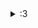 <details>
<summary>:3</summary>
⠀⠀⠀⠀⠀⠀⠀⠀⠀⠀⠀⠀⠀⠀⠀⠀⠀⠀⠀⠀⠀⠀⠀⠀⢀⣼⣿⠿⠿⠿⣿⣾⣿⣿⣿⣿⣿⣿⣧⣄⡀⠀⠀⠀⠀⠀⠀⢀⡶⢤⣄⣈⡻⣄⠀⠀⣼⠃⠀⠀⠀⠀⠀⠿⠛⠉⠈⠙⠲⣤⣴⣟⣀⣤⣴⣶⣶⣾⣷⣶⣄⡀⠀⠀⠀⠀⠀⠀⠀⠀⠀⠀⠀⠀⠀⠀⠀⠀⠀⠀⠀⠀⠀⠀
⠀⠀⠀⠀⠀⠀⠀⠀⠀⠀⠀⠀⠀⠀⠀⠀⠀⠀⠀⠀⠀⠀⠀⢠⡞⢹⣿⠀⠀⠀⠀⠉⠉⠉⢿⡻⠿⣿⣿⣿⣿⣷⣦⣀⣤⠤⢶⡾⠁⠀⠀⠉⠉⠛⠓⠒⠻⠶⠦⠤⣤⣄⣀⡀⠀⠀⣠⣴⣾⣿⣿⣿⣿⣿⣿⡿⠿⣿⣿⣿⣿⠀⠀⠀⠀⠀⠀⠀⠀⠀⠀⠀⠀⠀⠀⠀⠀⠀⠀⠀⠀⠀⠀⠀
⠀⠀⠀⠀⠀⠀⠀⠀⠀⠀⠀⠀⠀⠀⠀⠀⠀⠀⠀⠀⠀⠀⢠⡟⠀⢸⣿⠀⠀⣀⣠⡤⢴⣶⠒⠒⠛⢛⣿⣿⠿⠛⠋⠁⠀⠀⣼⠃⠀⠀⠀⠀⠀⠀⠀⠀⠀⠀⠀⠀⠀⠀⠈⠉⠛⠿⢿⣿⣿⣿⣿⠿⢯⣥⣴⡿⠀⠀⠀⠀⢨⣿⣿⠀⠀⠀⠀⠀⠀⠀⠀⠀⠀⠀⠀⠀⠀⠀⠀⠀⠀⠀⠀⠀
⠀⠀⠀⠀⠀⠀⠀⠀⠀⠀⠀⠀⠀⠀⠀⠀⠀⠀⠀⠀⠀⢠⡟⠀⠀⢾⣿⠰⠿⠭⠬⠤⣴⡆⠀⠀⣴⠟⠉⠀⠀⠀⠀⠀⠀⢠⡏⠀⠀⠀⠀⠀⠀⠀⠀⠀⠀⠀⠀⠀⠀⠀⠀⠀⠀⠀⠀⠀⠙⣧⡀⠀⠈⠙⣛⣲⡦⣄⣀⠀⠀⢸⣿⣿⠀⠀⠀⠀⠀⠀⠀⠀⠀⠀⠀⠀⠀⠀⠀⠀⠀⠀⠀⠀
⠀⠀⠀⠀⠀⠀⠀⠀⠀⠀⠀⠀⠀⠀⠀⠀⠀⠀⠀⠀⢠⡿⠀⠀⠀⢸⣿⠀⠀⠀⣠⣾⣿⡆⣴⡿⠋⠀⠀⠀⠀⠀⠀⠀⠀⣼⠁⠀⠀⠀⠀⠀⠀⠀⠀⠀⠀⠀⠀⠀⠀⠀⠀⠀⠀⠀⠀⠀⠀⠈⣷⣧⣴⣄⠻⣿⠛⠛⠛⠃⠀⣸⣿⠛⣷⠀⠀⠀⠀⠀⠀⠀⠀⠀⠀⠀⠀⠀⠀⠀⠀⠀⠀⠀
⠀⠀⠀⠀⠀⠀⠀⠀⠀⠀⠀⠀⠀⠀⠀⠀⠀⠀⠀⠀⣼⠁⠀⠀⠀⢻⣿⠀⢀⣴⡿⠟⣽⣧⡟⠁⠀⠀⠀⠀⠀⠀⠀⠀⢠⡏⠀⠀⠀⠀⠀⠀⠀⠀⠀⠀⠀⠀⠀⠀⠀⠀⠀⠀⠀⠀⠀⠀⠀⠀⠀⠻⣿⣿⣿⠿⣷⡀⠀⠀⠀⣿⡟⠀⠘⡇⠀⠀⠀⠀⠀⠀⠀⠀⠀⠀⠀⠀⠀⠀⠀⠀⠀⠀
⠀⠀⠀⠀⠀⠀⠀⠀⠀⠀⠀⠀⠀⠀⠀⠀⠀⠀⠀⢠⡏⠀⠀⠀⠀⣿⣯⣄⣾⠟⠀⢰⣿⠏⠀⠀⠀⠀⠀⠀⠀⠀⠀⠀⢸⠃⠀⠀⠀⠀⠀⠀⠀⠀⠀⠀⠀⠀⠀⠀⠀⠀⠀⠀⠀⠀⠀⠀⠀⠀⠀⠀⠙⣿⣯⠻⣿⣿⡀⠀⢰⣿⡇⠀⠀⣿⠀⠀⠀⠀⠀⠀⠀⠀⠀⠀⠀⠀⠀⠀⠀⠀⠀⠀
⠀⠀⠀⠀⠀⠀⠀⠀⠀⠀⠀⠀⠀⠀⠀⠀⠀⠀⠀⣼⠁⠀⠀⠀⠀⢻⣿⡿⠃⠀⠀⠈⠁⠀⠀⠀⠀⠀⠀⠀⠀⠀⠀⠀⣼⠀⠀⠀⠀⠀⠀⠀⠀⠀⠀⠀⡄⠀⠀⠀⠀⠀⠀⠀⠀⠀⠀⠀⠀⠀⠀⠀⠀⠘⠿⠀⠘⢿⡇⠀⢻⣿⡃⠀⠀⢸⡇⠀⠀⠀⠀⠀⠀⠀⠀⠀⠀⠀⠀⠀⠀⠀⠀⠀
⠀⠀⠀⠀⠀⠀⠀⠀⠀⠀⠀⠀⠀⠀⠀⠀⠀⠀⢰⡏⠀⠀⠀⠀⠀⢸⡟⠁⠀⠀⠀⠀⠀⠀⠀⠀⠀⠀⠀⠀⠀⠀⠀⠀⣿⠀⠀⠀⠀⠀⠀⠀⠀⠀⠀⠀⡇⠀⢰⡆⠀⠀⠀⠀⠀⠀⠀⠀⠀⠀⠀⠀⠀⠀⠀⠀⠀⠈⢻⣄⣿⣿⠋⠀⠀⠘⣇⠀⠀⠀⠀⠀⠀⠀⠀⠀⠀⠀⠀⠀⠀⠀⠀⠀
⠀⠀⠀⠀⠀⠀⠀⠀⠀⠀⠀⠀⠀⠀⠀⠀⠀⠀⣾⠀⠀⠀⠀⠀⢠⡟⠀⠀⠀⠀⠀⠀⠀⠀⠀⠀⠀⠀⠀⠀⠀⠀⣠⣾⡿⠀⠀⠀⠀⠀⠀⠀⠀⠀⠀⠀⡇⠀⡿⣄⠀⠀⠀⠀⠀⠀⠀⠀⠀⠀⠀⠀⠀⠀⠀⠀⠀⠸⡆⢿⣿⠏⠀⠀⠀⠀⣿⣆⠀⠀⠀⠀⠀⠀⠀⠀⠀⠀⠀⠀⠀⠀⠀⠀
⠀⠀⠀⠀⠀⠀⠀⠀⠀⠀⠀⠀⠀⠀⠀⠀⣸⠁⡟⠀⠀⠀⠀⢀⡟⠀⠀⠀⠀⠀⠀⠀⢀⡄⠀⠀⠀⠀⠀⠀⢠⣾⠟⠁⡇⠀⠀⠀⠀⠀⠀⠀⠀⠀⠀⠀⡇⢸⠇⠈⠳⣤⠀⠀⠀⠀⠀⠀⠀⠀⢰⡆⠀⠀⠀⠀⠀⠀⠀⠀⢻⡄⠀⠀⠀⠀⣿⡀⠀⠀⠀⠀⠀⠀⠀⠀⠀⠀⠀⠀⠀⠀⠀⠀
⠀⠀⠀⠀⠀⠀⠀⠀⠀⠀⠀⠀⠀⠀⠀⠀⣉⣿⠧⠀⠀⠀⠀⣼⠁⠀⠀⠀⠀⠀⠀⠀⣸⠃⠀⠀⠀⠀⠀⣴⠏⠀⠀⠀⡇⣠⡶⠀⠀⠀⠀⠀⠀⠀⠀⠀⣷⣾⣤⡀⠀⠈⠻⣦⠀⠀⠀⠀⠀⠀⠀⢻⡄⠀⠀⠀⠀⠀⠀⠀⠀⢿⡀⠀⠀⠀⢸⣧⠀⠀⠀⠀⠀⠀⠀⠀⠀⠀⠀⠀⠀⠀⠀⠀
⠀⠀⠀⠀⠀⠀⠀⠀⠀⠀⠀⠀⠀⠀⠀⠀⠀⣿⠀⠀⠀⠀⢰⡏⠀⠀⠀⠀⠀⠀⠀⠀⡿⠀⠀⠀⠀⢠⡞⠁⠀⠀⢀⣠⣿⠋⠀⠀⠀⠀⠀⠀⠀⠀⠀⠀⣿⡇⠈⠙⠶⣄⡀⠈⠻⣄⠀⠀⠀⠀⠀⠈⣧⠀⠀⠀⠀⠀⠀⠀⠀⠘⣧⠀⠀⠀⠀⣷⡀⠀⠀⠀⠀⠀⠀⠀⠀⠀⠀⠀⠀⠀⠀⠀
⠀⠀⠀⠀⠀⠀⠀⠀⠀⠀⠀⠀⠀⠀⠀⠀⡇⡿⠀⠀⠀⠀⣸⠁⠀⠀⠀⠀⠀⠀⠀⢸⡇⠀⠀⠀⣴⠏⠀⣀⡤⠖⠋⠁⢻⠀⠀⠀⠀⠀⠀⠀⠀⠀⠀⠀⣿⠁⠀⠀⠀⠀⠙⠳⢦⣌⣳⣄⠀⠀⠀⠀⢻⡀⠀⠀⠀⠀⠀⠀⠀⠀⢹⡄⠀⠀⠀⣿⠀⠀⠀⠀⠀⠀⠀⠀⠀⠀⠀⠀⠀⠀⠀⠀
⠀⠀⠀⠀⠀⠀⠀⠀⠀⠀⠀⠀⠀⠀⠀⠀⣇⡇⠀⢀⡆⠀⣿⠀⠀⠀⠀⠀⠀⠀⠀⢸⠁⢀⣤⡼⠷⠚⠋⠁⠀⠀⠀⠀⢸⡆⠀⠀⣦⡀⠀⠀⠀⠀⠀⠀⡏⠀⠀⠀⠀⠀⠀⠀⠀⠈⠉⠛⢷⣤⣄⣀⠸⡇⠀⠀⠀⠀⠀⠀⠀⠀⠸⡇⠀⠀⠀⢿⠀⠀⠀⠀⠀⠀⠀⠀⠀⠀⠀⠀⠀⠀⠀⠀
⠀⠀⠀⠀⠀⠀⠀⠀⠀⠀⠀⠀⠀⠀⠀⠀⠸⢿⠀⣼⠃⠀⡏⠀⠀⠀⠀⠀⠀⠀⠀⢸⠀⢠⡿⠁⠀⠀⢀⣀⣀⣤⡤⠤⠤⣷⣤⠀⡏⢷⡄⠀⠀⠀⠀⠀⡇⠀⠤⠤⢤⣤⣀⣀⣀⠀⠀⠀⠀⠹⣆⠉⠁⣷⠀⠀⠀⠀⠀⠀⠀⠀⠀⡇⠀⠀⠀⢸⣹⡀⠀⠀⠀⠀⠀⠀⠀⠀⠀⠀⠀⠀⠀⠀
⠀⠀⠀⠀⠀⠀⠀⠀⠀⠀⠀⠀⠀⠀⠀⠀⢸⡇⢰⣯⡀⠀⡗⡄⠀⠀⠀⠀⠀⠀⠀⢸⢠⡟⠀⠀⠀⢙⣉⣡⣤⣶⣶⣾⣿⣿⣿⣾⡇⠀⠹⣦⠀⠀⠀⠀⡇⣰⣿⣿⣶⣶⣤⣬⣉⣁⠀⠀⠀⠀⠘⢷⡀⢻⠀⠀⠀⠀⠀⠀⠀⠀⠀⡇⠀⠀⠀⢸⣷⠀⠀⠀⠀⠀⠀⠀⠀⠀⠀⠀⠀⠀⠀⠀
⠀⠀⠀⠀⠀⠀⠀⠀⠀⠀⠀⠀⠀⠀⠀⠀⣼⡇⡾⠀⠀⢀⣿⣿⡀⠀⠀⠀⠀⠀⠀⢸⣟⣀⣤⣶⣿⣿⣿⣿⣿⣿⣿⣟⠉⠉⠹⣼⡇⠀⠀⠈⠷⣄⠀⠀⡇⠈⠉⠉⠛⣻⣿⣿⣿⣿⣿⣷⣦⣄⣀⠀⠻⣾⠀⠀⠀⠀⠀⠀⠀⠀⢸⡇⠀⠀⠀⠈⡇⠀⠀⠀⠀⠀⠀⠀⠀⠀⠀⠀⠀⠀⠀⠀
⠀⠀⠀⠀⠀⠀⠀⠀⠀⠀⠀⠀⠀⠀⠀⠀⣿⣿⠇⠀⠀⠀⣼⣸⣧⠀⠀⠀⠀⠀⠀⢸⣿⣿⡿⠿⠛⣿⣿⣿⣿⣽⣿⣿⣷⠀⠀⠙⠇⠀⠀⠀⠀⠈⠳⣦⡇⠀⠀⢀⣾⣿⣿⣿⣿⣿⣿⣿⠿⢿⣿⣿⣶⣽⠀⠀⠀⠀⠀⠀⠀⠀⣼⠁⠀⠀⠀⠀⣇⠀⠀⠀⠀⠀⠀⠀⠀⠀⠀⠀⠀⠀⠀⠀
⠀⠀⠀⠀⠀⠀⠀⠀⠀⠀⠀⠀⠀⠀⠀⢀⣿⠏⠀⠀⠀⣰⢟⣿⡟⣧⡀⠀⠀⠀⠀⠀⣿⡇⠀⠀⠀⣿⣿⣿⣿⣿⣿⣿⣿⠀⠀⠀⠀⠀⠀⠀⠀⠀⠀⠀⠁⠀⠀⣸⣿⣿⣿⣿⣿⣿⣿⣿⠀⠀⠈⠙⢻⣿⠀⠀⠀⠀⠀⠀⠀⣸⡇⠀⠀⠀⠀⠀⣿⠀⠀⠀⠀⠀⠀⠀⠀⠀⠀⠀⠀⠀⠀⠀
⠀⠀⠀⠀⠀⠀⠀⠀⠀⠀⠀⠀⠀⠀⠀⢸⡟⠀⠀⢀⣴⣏⣼⣿⡇⠘⣷⡄⠀⠀⠀⠀⢸⣧⠀⠀⠀⠻⣿⣿⣿⣿⣿⣿⠟⠀⠀⠀⠀⠀⠀⠀⠀⠀⠀⠀⠀⠀⠀⠘⣿⣿⣿⣿⣿⣿⣿⡿⠀⠀⠀⠀⣸⣿⡄⠀⠀⠀⠀⠀⣰⡏⣷⠀⠀⠀⠀⠀⢸⠀⠀⠀⠀⠀⠀⠀⠀⠀⠀⠀⠀⠀⠀⠀
⠀⠀⠀⠀⠀⠀⠀⠀⠀⠀⠀⠀⠀⠀⢀⣿⠃⠀⣰⠿⢿⣿⢿⣯⡉⠙⢻⡝⢷⣄⠀⠀⠀⢿⡀⠀⠀⠀⢈⠙⠛⠛⠋⠁⠀⠀⠀⠀⠀⠀⠀⠀⠀⠀⠀⠀⠀⠀⠀⠀⠈⠙⠻⠿⠿⠿⠋⠀⠀⠀⠀⠀⣿⡗⠃⠀⠀⠀⠀⣴⢿⣿⣿⠀⠀⠀⠀⠀⢸⣄⠀⠀⠀⠀⠀⠀⠀⠀⠀⠀⠀⠀⠀⠀
⠀⠀⠀⠀⠀⠀⠀⠀⠀⠀⠀⠀⠀⠐⡾⠁⢀⣿⠇⠀⠀⠙⡇⠈⣷⠀⠈⣧⠀⠈⠛⢦⣄⣈⣷⡂⢸⠃⣸⠀⠐⠀⡄⠀⠀⠀⠀⠀⠀⠀⠀⠀⠀⠀⠀⠀⠀⠀⠀⠀⠀⠀⢠⢠⡆⢠⠀⠀⠀⠀⠀⢸⣿⠛⠀⠀⠀⣠⡾⠥⠤⠿⢿⣇⠀⠀⠀⢀⢸⡇⠀⠀⠀⠀⠀⠀⠀⠀⠀⠀⠀⠀⠀⠀
⠀⠀⠀⠀⠀⠀⠀⠀⠀⠀⠀⠀⠀⡼⠁⠀⠈⣿⡀⠀⠀⢀⡇⠀⢸⠀⠀⠸⣆⠀⠀⠀⠈⢻⡟⠓⠈⠀⠋⠀⠀⠀⠃⠀⠀⠀⠀⠀⠀⠀⠀⠀⠀⠀⠀⠀⠀⠀⠀⠀⠀⢠⠏⣼⠀⠈⠁⠘⠃⠀⠀⣾⡟⠀⢀⣤⡾⠋⠀⢀⣠⠶⣟⣹⣇⡀⠀⠸⣟⡇⠀⠀⠀⠀⠀⠀⠀⠀⠀⠀⠀⠀⠀⠀
⠀⠀⠀⠀⠀⠀⠀⠀⠀⠀⠀⠐⡾⠁⠀⠀⢀⣾⣇⠀⠀⠘⣿⢤⡼⠿⣟⣦⢹⡄⠀⠀⠀⠘⣿⡔⠃⠀⠀⠀⠀⠀⠀⠀⠀⠀⠀⠀⠀⠀⠀⠀⠀⠀⠀⠀⢀⣠⣄⣀⡀⠋⠀⠀⠀⠀⠀⠀⠀⠀⢰⣿⠷⠚⠉⣼⠃⣠⠞⢋⣤⠶⠛⣿⣿⣷⡀⠀⣷⡇⠀⠀⠀⠀⠀⠀⠀⠀⠀⠀⠀⠀⠀⠀
⠀⠀⠀⠀⠀⠀⠀⠀⠀⠀⢀⣼⠁⠀⠀⠀⣼⡟⠁⠀⠀⣸⠇⠀⠀⠀⠙⣾⡇⢻⡄⠀⠀⠀⢹⣿⣄⠀⠀⠀⠀⠀⠀⠀⠀⢠⣴⣶⡶⢤⣤⣤⡤⠤⠤⠖⠋⠉⠙⢿⣿⠀⠀⠀⠀⠀⠀⠀⠀⣰⡿⠁⠀⠀⣴⠃⠀⢿⣴⢿⡁⠀⢰⠏⣼⣻⣧⠀⢹⣿⣤⠀⠀⠀⠀⠀⠀⠀⠀⠀⠀⠀⠀⠀
⠀⠀⠀⠀⠀⠀⠀⠀⠀⢀⣾⡇⠀⠀⠀⣼⠿⣏⠀⠀⢐⡟⠁⠀⠀⠀⠀⢹⡇⠀⢻⡄⠀⣧⠀⢻⡝⢧⣄⠀⠀⠀⠀⠀⠀⢿⣿⡁⠀⠀⠀⠀⠀⠀⠀⠀⠀⠀⢀⣼⠟⠀⠀⠀⠀⠀⢀⣠⠞⣿⠃⠀⠀⣴⠋⠀⠀⣸⢿⡈⢿⡀⠻⠾⢳⠟⣿⠀⠸⣿⣀⠀⠀⠀⠀⠀⠀⠀⠀⠀⠀⠀⠀⠀
⠀⠀⠀⠀⠀⠀⠀⠀⠀⣼⠛⠀⠀⠀⣼⡟⠀⠙⣆⠀⢸⠧⣤⡀⠀⠀⠀⢸⡁⠀⠀⢻⡄⠈⢷⣄⠻⣴⣬⠳⢦⣄⡀⠀⠀⠀⠙⠻⠦⠤⠤⠤⠤⠤⠴⠒⠚⠛⠉⠁⠀⠀⠀⢀⣠⠴⠛⠁⣼⠃⢀⡀⣼⣧⡤⠤⣴⠏⢸⡗⠚⣇⠀⠀⠀⢠⣿⠆⠀⣿⡳⠦⣄⣀⠀⠀⠀⠀⠀⠀⠀⠀⠀⠀
⠀⠀⠀⠀⠀⠀⠀⠀⣸⠇⠀⠀⠀⣼⣿⠁⠀⢰⡟⠀⣼⠀⠈⣷⣀⣀⣀⣬⠿⠦⣤⣀⣹⣆⠀⠙⣷⣽⣯⡳⢦⡈⠙⠲⠦⣤⣀⣀⠀⠀⠀⠀⠀⠀⠀⠀⠀⠀⣀⣠⡤⠶⠛⠉⠀⢀⣠⡼⠃⢠⣾⣿⠏⣠⣤⣤⣀⣴⠏⠀⠀⣿⠀⠀⣀⡾⢻⡀⠀⢸⡇⠀⠀⠉⠓⠦⣄⠀⠀⠀⠀⠀⠀⠀
⠀⠀⠀⠀⠀⠀⠀⢰⠏⠀⠀⠀⣰⢏⡏⠀⠀⠀⣷⠀⣿⣤⠴⠛⠉⠀⠀⠀⠀⠀⠀⠀⠉⠙⢧⡀⠸⡇⠈⠉⠀⠙⠶⣄⡀⠀⠈⠉⠙⢳⡶⠶⠶⠤⣶⠶⠚⠋⠉⠀⠀⠀⠀⢀⣠⣾⡿⢁⡴⠋⡼⣡⡾⠏⣀⣠⠼⠃⠀⠀⠀⡟⠀⢰⣏⠀⠈⢷⠀⠀⢷⠀⠀⠀⠀⠀⠈⠳⡄⠀⠀⠀⠀⠀
⠀⠀⠀⠀⠀⠀⠀⡿⠀⠀⠀⢰⠏⣸⠃⠀⠀⠀⣸⠟⠁⠀⠀⠀⠀⠀⠀⢹⡄⠀⠀⠸⡄⠀⠀⠹⣆⢻⡀⠀⠀⠀⠀⠀⠉⠳⢤⠀⠀⠈⠙⠓⠒⠚⣿⠀⠀⠀⠀⠀⠀⠠⠞⣫⣼⣫⡶⣻⠁⣸⡿⠋⣴⠟⠉⠀⠀⠀⠀⠀⠀⡇⠀⣨⡟⠀⠀⠸⡇⠀⠘⣇⠀⠀⠀⠀⠀⠀⠙⣇⠀⠀⠀⠀
⠀⠀⠀⠀⠀⠀⢸⠇⠀⠀⢀⣟⠀⡿⠀⠀⠀⣾⣁⠀⠀⠀⠀⢷⡀⠀⠀⠀⠡⠀⠀⠀⠙⠀⠀⠀⠘⡿⡇⠀⠀⠀⠀⠀⠀⠀⠀⠀⠀⠀⠀⠀⠀⠀⣿⠀⠀⠀⠀⠀⠀⠀⠀⠛⠉⣀⢻⡏⢰⣿⣀⡾⠁⠀⠀⠀⠀⠀⠀⠀⠀⣇⣷⠟⠀⠀⠀⠀⣿⠀⠀⠹⡆⠀⠀⠀⠀⠀⠀⠸⡆⠀⠀⠀
⠀⠀⠀⠀⠀⠀⣿⠀⠀⠀⣼⠃⠀⡇⠀⠀⢸⠇⠘⣧⠀⠀⠀⠈⢧⠀⠀⠀⠀⠀⠀⠀⠀⠀⠀⠀⠀⡟⣷⠀⠀⠀⠀⠀⠀⠀⠀⠀⠀⠀⠀⠀⠀⠀⠉⠀⠀⠀⠀⠀⠀⠀⠀⠀⠀⢻⡌⡇⣼⢸⡟⠁⠀⠀⠀⠀⠀⠀⠀⠀⢸⣿⠋⠀⠀⠀⠀⠀⢸⡆⠀⠀⣻⡄⠀⠀⠀⠀⠀⠀⢿⠀⠀⠀
⠀⠀⠀⠀⠀⢰⡇⡀⠀⣠⡏⠀⠀⡇⠀⠀⡿⠀⠀⠈⢷⠀⠀⠀⠈⠀⠀⠀⠀⠀⠀⠀⠀⠀⠀⢀⣼⣷⡿⠀⠀⠀⠀⠀⠀⠀⠀⠀⠀⠀⠀⠀⠀⠀⠀⠀⠀⠀⠀⠀⠀⠀⠀⠀⠀⠀⢳⣧⣇⢸⡇⠀⠀⠀⠀⠀⠀⠀⠀⠀⢸⡿⠃⠀⠀⠀⠀⠀⣼⡇⠀⠀⢻⢷⠀⠀⠀⠀⠀⠀⠸⡆⠀⠀
⠀⠀⠀⠀⠀⢸⠀⣿⠀⢺⠁⠀⠀⡇⠀⢰⡇⠀⠀⠀⢸⡀⠀⠀⠀⠀⠀⠀⠀⠀⠀⠀⣀⣀⣤⣾⣧⣿⡇⠀⠀⠀⠀⠀⠀⠀⠀⠀⢰⣿⣉⣉⣓⣦⡄⠀⠀⠀⠀⠀⠀⠀⠀⠀⠀⠀⠈⠻⣿⣾⠃⠀⠀⠀⠀⠀⠀⠀⠀⠀⢸⡄⠀⠀⠀⠀⠀⣼⠛⣧⠀⠀⣸⠘⣇⠀⠀⠀⠀⠀⠀⠙⠦⣄
⠀⠀⠀⠀⠀⣿⢠⣿⡄⢼⣆⠀⠀⣿⠀⢸⡇⠀⠀⠀⠈⠻⢦⣀⣠⣄⡀⣀⣀⣀⣠⡞⠉⠀⠀⠀⣽⣎⠀⠀⠀⣤⡀⠀⠀⠀⠀⠀⠀⠀⠉⠉⠉⢹⡇⠀⠀⠀⠀⣠⣤⠤⠤⠴⠶⢦⣄⠀⢈⣿⠀⠀⠀⠀⠀⠀⠀⠀⠀⠀⣿⢻⡄⠀⠀⢠⡾⢣⡤⡏⠀⠀⣿⠀⢹⡄⠀⠀⠀⠀⠀⠀⠀⠀
⠀⠀⠀⠀⠀⣿⢸⡟⣧⢸⣿⠀⠀⢹⡄⢸⠀⠀⠀⠀⠀⠀⠀⠀⠀⠸⡏⠉⣿⣹⣯⠳⣶⢦⡴⠶⠻⢮⣻⢦⣄⣙⡙⠶⣄⠀⠀⠀⠀⠀⠀⠀⠀⣸⠃⠀⠀⢠⡞⠁⠀⠀⠀⠀⠀⠀⠈⠙⠚⠿⣄⠀⠀⠀⠀⠀⠀⠀⠀⠀⡟⠀⢙⣦⣶⣿⢾⡿⢰⣿⠀⢰⠿⣇⠀⣷⠀⠀⠀⢀⣴⠟⠀⠀
⠀⠀⠀⠀⠀⢹⡀⡇⠹⡾⣿⣷⠀⠘⣧⣾⠀⠀⠀⠀⠀⠀⠀⠀⠀⠀⢻⢠⣧⡏⠈⢳⣿⣄⠳⣤⣶⣒⣛⣛⣋⣩⣭⣿⠿⢿⣶⣴⣞⣛⡓⠲⢶⣃⣠⡄⣰⠏⠀⠀⢠⠆⠀⠀⠀⠀⠀⠀⠀⠀⠈⠛⠲⢤⣀⠀⠀⠀⠀⢸⡇⠀⠈⠙⣯⣠⡟⠁⣼⠃⢀⡿⠀⢻⡄⠸⡇⠀⢠⡞⠀⠀⠀⠀
⠀⠀⠀⠀⠀⠘⣧⢿⠀⠻⣿⣻⣧⣀⢸⡇⠀⠀⠀⠀⠀⠀⠀⠀⠀⠀⠘⣿⣿⠀⢀⡟⠙⣟⣦⡙⢯⡉⠉⠁⠀⠀⠀⠀⢀⣀⣙⡷⢮⣭⣍⣉⣽⣍⡉⣹⠏⠀⠀⣰⠏⠀⠀⠀⠀⠀⠀⠀⠀⠀⠀⠀⠀⠀⡙⣦⠀⠀⠀⢸⡟⢦⠀⢀⡼⠋⢀⣼⠛⠀⣼⠃⠀⠘⡇⠀⣷⣰⠏⠀⠀⠀⠀⠀
⠀⠀⠀⠀⠀⠀⠙⣾⣆⠀⠹⣿⣿⡿⣿⠁⠀⠀⠀⠀⠀⠀⠀⠀⠀⠀⠀⢿⡇⠀⢸⠃⠀⠈⠻⣷⣄⠹⣶⡤⠤⠶⠖⠛⠉⠉⣠⡴⠋⠉⠻⢷⣄⠈⠉⡟⠀⠀⢠⡏⠀⠀⠀⠀⠀⠀⠀⠀⠀⠀⠀⠀⠀⠀⡇⠘⣇⠀⠀⢸⡇⣨⣷⣋⣥⢾⣿⠃⠀⣼⠃⠀⠀⠀⣷⠀⢹⠏⠀⠀⠀⠀⠀⠀
⠀⠀⠀⠀⠀⠀⠀⠘⢿⡄⠀⣼⠻⣿⣾⠀⠀⠀⠀⠀⠀⠀⠀⠀⠀⠀⠀⢸⡆⠀⣿⠈⠳⣄⡀⠀⠙⢷⡹⣆⠀⠀⠀⠀⢰⠞⠉⠀⠀⠀⠀⠀⠹⣆⣤⣷⡤⢤⡀⠀⠀⠀⠀⠀⠀⠀⠀⠀⠀⠀⠀⠀⠀⢸⡇⠀⠘⣧⠀⢸⡇⠉⠉⢙⣶⠞⠁⣠⡾⠁⠀⠀⠀⠀⣿⠀⣿⢀⡴⠋⠀⠀⠀⠀
⠀⠀⠀⠀⠀⠀⠀⠀⠀⠁⠀⡟⠀⠈⢻⡄⠀⠀⠀⠀⠀⠀⠀⠀⠀⠀⠀⢸⡇⡀⠉⠀⠀⠈⠛⠓⣦⣤⠀⣈⣻⢦⣄⡀⠈⠳⣄⠀⠀⠀⠀⠀⠀⢹⠏⠀⠀⠈⡧⠀⠀⠀⠀⠀⠀⠀⠀⢀⡾⠀⠀⠀⢀⡾⠀⠀⠀⠹⣆⢸⣇⣠⠶⢋⣁⣤⢾⡏⠀⠀⠀⠀⠀⠀⡇⢠⡿⠋⠀⠀⠀⠀⠀⠀
⠀⠀⠀⠀⠀⠀⠀⠀⠀⠀⠀⡇⠀⠀⢈⣷⡀⠀⠀⠀⠀⠀⠀⠀⠀⠀⠀⣸⠃⡇⠀⠀⠀⠀⠀⠀⣨⡿⠛⠉⠀⠀⠈⠉⠛⠲⠾⠷⣄⠀⠀⠀⢠⣿⣀⣀⣀⣼⣛⣶⣄⡀⢀⡀⠀⠀⠀⠞⠁⠀⠀⣠⡾⠁⠀⠀⠀⠀⠹⣼⣿⠛⠛⠋⠁⠀⠀⣷⠀⠀⠀⠀⠀⣰⢇⡾⠀⠀⠀⠀⠀⠀⠀⠀
⠀⠀⠀⠀⠀⠀⠀⠀⠀⠀⠀⣿⠀⠀⢸⣿⡿⢦⡀⠀⠀⠀⠀⠀⠀⠀⢠⡏⠀⢿⠀⠀⠀⠀⣴⠟⠁⠀⠀⠀⠀⠀⠀⠀⠀⠀⢀⣼⣃⡀⠀⣰⠿⠖⠛⠋⠉⠁⠀⠀⠈⠉⠉⠛⢶⣤⠤⡤⣤⡤⠾⠋⠀⠀⠀⠀⠀⠀⠀⢹⣿⠀⠀⠀⠀⠀⠀⢹⠀⠀⠀⠀⣰⣏⡾⠁⠀⠀⠀⠀⠀⠀⠀⠀
⠀⠀⠀⠀⠀⠀⠀⠀⠀⠀⠀⠸⡆⠀⣾⡟⠀⠀⢹⡶⣄⣀⠀⠀⣀⣴⠟⠃⠀⢸⡆⠀⠀⠀⠉⠓⠦⣄⡀⠀⠀⠀⠀⠀⠀⣴⡟⠁⠀⠉⠹⢿⡀⠀⠀⠀⠀⠀⠀⠀⠀⠀⢀⣴⠟⠁⢸⡇⠀⠀⠀⠀⠀⠀⠀⠀⠀⠀⠀⢸⣿⠀⠀⠀⠀⠀⠀⣸⠀⠀⢀⣾⠿⠋⠀⠀⠀⠀⠀⠀⠀⠀⠀⠀
⠀⠀⠀⠀⠀⠀⠀⠀⠀⠀⠀⠀⠀⢸⡟⠀⠀⠀⠘⣇⠀⠉⠉⠉⠉⠀⠀⠀⠀⠀⢿⡀⠀⠀⠀⠀⠀⠀⠉⠓⢦⣄⠀⣠⡞⠁⠙⠓⠦⣄⣀⠀⠙⠶⣴⣀⠀⠀⠀⠀⠀⣰⠟⠁⠀⠀⠈⢷⡀⠀⠀⠀⠀⠀⠀⠀⠀⠀⠀⢸⡇⠀⠀⠀⠀⠀⠀⡿⠀⣠⠞⠁⠀⠀⠀⠀⠀⠀⠀⠀⠀⠀⠀⠀
⠀⠀⠀⠀⠀⠀⠀⠀⠀⠀⠀⠀⠀⣼⠁⠀⠀⠀⠀⢹⡄⠀⠀⠀⠀⠀⠀⠀⠀⠀⠘⡧⠀⠀⠀⠀⠀⠀⠀⠀⠀⠈⠙⠋⠀⠀⠀⠀⠀⠀⠉⠙⠲⡄⠈⠙⢿⣄⣀⣴⠞⠁⠀⠀⠀⠀⠀⠈⢷⣄⠀⠀⠀⠀⠀⠀⠀⠀⣰⢿⡇⠀⠀⠀⠀⠀⢰⢇⡼⠋⠀⠀⠀⠀⠀⠀⠀⠀⠀⠀⠀⠀⠀⠀
⠀⠀⠀⠀⠀⠀⠀⠀⠀⠀⠀⠀⢀⡇⠀⠀⠀⠀⠀⠈⢷⠀⠀⠀⠀⠀⠀⠀⠀⠀⠀⠀⠀⠀⠀⠀⠀⠀⠀⠀⠀⠀⠀⠀⠀⠀⠀⠀⠀⠀⠀⠀⣠⡿⢀⣤⠞⠈⠉⠁⠀⠀⠀⠀⠀⠀⠀⠀⠀⠉⠳⢤⣀⣀⣀⣤⡴⠞⢁⡾⠀⠀⠀⠀⠀⢠⣿⠟⠀⠀⠀⠀⠀⠀⠀⠀⠀⠀⠀⠀⠀⠀⠀⠀
⠀⠀⠀⠀⠀⠀⠀⠀⠀⠀⠀⠀⠘⡇⠀⠀⠀⠀⠀⠀⠘⣧⠀⠀⠀⠀⠀⠀⠀⠀⠀⠀⠀⠀⠀⠀⠀⠀⠀⠀⠀⠀⠀⠀⠀⠀⠀⠀⠀⠀⠀⠈⠀⠚⠉⠀⠀⠀⠀⠀⠀⠀⠀⠀⠀⠀⠀⠀⠀⠀⠀⠀⠀⠉⠉⠀⠀⠀⣼⠃⠀⠀⠀⠀⢠⣞⡥⠂⠁⠀⠀⠀⠀⠀⠀⠀⠀⠀⠀⠀⠀⠀⠀⠀
⠀⠀⠀⠀⠀⠀⠀⠀⠀⠀⠀⠀⢰⡇⠀⠀⠀⠀⠀⠀⠀⠘⣇⠀⠀⠀⠀⠀⠀⠀⠀⠀⠀⠀⠀⠀⠀⠀⠀⠀⠀⠀⠀⠀⠀⠀⠀⠀⠀⠀⠀⠀⠀⠀⠀⠀⠀⠀⠀⠀⠀⠀⠀⠀⠀⠀⠀⠀⠀⠀⠀⠀⠀⠀⠀⠀⢀⣼⡏⠀⠀⠀⠀⣰⠟⠉⠀⠀⠀⠀⠀⠀⠀⠀⠀⠀⠀⠀⠀⠀⠀⠀⠀⠀
⠀⠀⠀⠀⠀⠀⠀⠀⠀⠀⠀⠀⠀⣷⠀⠀⠀⠀⠀⠀⠀⠀⢸⣦⠀⠀⠀⠀⠀⠀⠀⠀⠀⠀⠀⠀⠀⠀⠀⠀⠀⠀⠀⠀⠀⠀⠀⠀⠀⠀⠀⠀⠀⠀⠀⠀⠀⠀⠀⠀⠀⠀⠀⠀⠀⠀⠀⠀⠀⠀⠀⠀⠀⠀⠀⣠⠞⡟⠀⠀⠀⠀⣼⡃⠀⠀⠀⠀⠀⠀⠀⠀⠀⠀⠀⠀⠀⠀⠀⠀⠀⠀⠀⠀
⠀⠀⠀⠀⠀⠀⠀⠀⠀⠀⠀⠀⠀⢹⡄⠀⠀⠀⠀⠀⠀⠀⠘⣿⣧⠀⠀⠀⠀⠀⠀⠀⠀⠀⠀⠀⠀⠀⠀⠀⠀⠀⠀⠀⠀⠀⠀⠀⠀⠀⠀⠀⠀⠀⠀⠀⠀⠀⠀⠀⠀⠀⠀⠀⠀⠀⠀⠀⠀⠀⠀⠀⠀⣠⠞⠁⠈⠀⠀⠀⠀⣰⠟⠀⠀⠀⠀⠀⠀⠀⠀⠀⠀⠀⠀⠀⠀⠀⠀⠀⠀⠀⠀⠀
</details>
